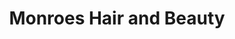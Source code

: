 ---
title: "Monroes Hair and Beauty"
url: /brighton-und-hove/monroes-hair-and-beauty/
shop: Friseur
---